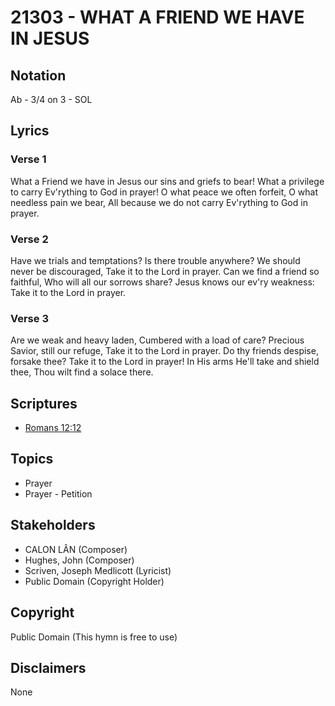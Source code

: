 # 21303 - WHAT A FRIEND WE HAVE IN JESUS

## Notation

Ab - 3/4 on 3 - SOL

## Lyrics

### Verse 1

What a Friend we have in Jesus our sins and griefs to bear! What a privilege to carry Ev'rything to God in prayer! O what peace we often forfeit, O what needless pain we bear, All because we do not carry Ev'rything to God in prayer.

### Verse 2

Have we trials and temptations? Is there trouble anywhere? We should never be discouraged, Take it to the Lord in prayer. Can we find a friend so faithful, Who will all our sorrows share? Jesus knows our ev'ry weakness: Take it to the Lord in prayer.


### Verse 3

Are we weak and heavy laden, Cumbered with a load of care? Precious Savior, still our refuge, Take it to the Lord in prayer. Do thy friends despise, forsake thee? Take it to the Lord in prayer! In His arms He'll take and shield thee, Thou wilt find a solace there.


## Scriptures

- [Romans 12:12](https://www.biblegateway.com/passage/?search=Romans%2012%3A12)

## Topics

- Prayer
- Prayer - Petition

## Stakeholders

- CALON LÂN (Composer)
- Hughes, John (Composer)
- Scriven, Joseph Medlicott (Lyricist)
- Public Domain (Copyright Holder)

## Copyright

Public Domain
(This hymn is free to use)

## Disclaimers

None

